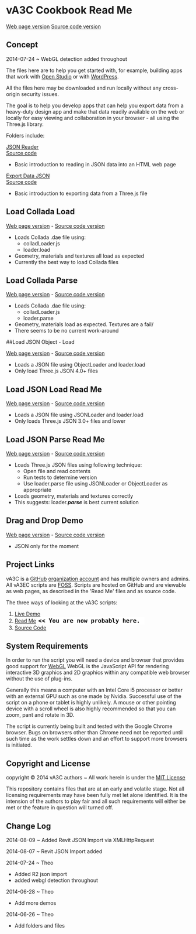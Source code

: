 vA3C Cookbook Read Me
===
[Web page version]( http://va3c.github.io/viewer/cookbook/readme-reader.html )
[Source code version]( https://github.com/va3c/viewer/tree/gh-pages/cookbook )

<!--
### Live Demo

<iframe src="http://va3c.github.io/viewer/cookbook/json-reader/threejs-iframe.html" width=100% height=500px class='overview' >
There is an `iframe` here. It is not visible when viewed on github.com. To view, please see 'Project Links' below.
</iframe>
_[Test Threejs in an Iframe]( http://va3c.github.io/viewer/cookbook/json-reader/threejs-iframe.html )_
-->

## Concept

2014-07-24 ~ WebGL detection added throughout

The files here are to help you get started with, for example, building apps that work with [Open Studio]( https://openstudio.nrel.gov/ ) 
or with [WordPress]( http://wordpress.org ).

All the files here may be downloaded and run locally without any cross-origin security issues.

The goal is to help you develop apps that can help you export data from a heavy-duty design app and make that data readily available on 
the web or locally for easy viewing and collaboration in your browser - all using the Three.js library.

Folders include:

[JSON Reader]( http://va3c.github.io/viewer/cookbook/json-reader/ )   
[Source code]( https://github.com/va3c/viewer/tree/gh-pages/cookbook/export-data-json )

* Basic introduction to reading in JSON data into an HTML web page

[Export Data JSON](  http://va3c.github.io/viewer/cookbook/export-data-json )  
[Source code]( https://github.com/va3c/viewer/tree/gh-pages/cookbook/json-reader )

* Basic introduction to exporting data from a Three.js file


## Load Collada Load

[Web page version]( http://va3c.github.io/viewer/cookbook/load-collada-load/ ) - 
[Source code version]( https://github.com/va3c/viewer/tree/gh-pages/cookbook/load-collada-load/ )

* Loads Collada .dae file using:
	* colladLoader.js
	* loader.load
* Geometry, materials and textures all load as expected
* Currently the best way to load Collada files

## Load Collada Parse

[Web page version]( http://va3c.github.io/viewer/cookbook/load-collada-parse/ ) - 
[Source code version]( https://github.com/va3c/viewer/tree/gh-pages/cookbook/load-collada-parse/ )

* Loads Collada .dae file using:
	* colladLoader.js
	* loader.parse
* Geometry, materials load as expected. Textures are a fail/
* There seems to be no current work-around


##Load JSON Object - Load

[Web page version]( http://va3c.github.io/viewer/cookbook/load-json-object/ ) - 
[Source code version]( https://github.com/va3c/viewer/tree/gh-pages/cookbook/load-json-object/ )

* Loads a JSON file using ObjectLoader and loader.load
* Only load Three.js JSON 4.0+ files

## Load JSON Load Read Me

[Web page version]( http://va3c.github.io/viewer/cookbook/load-json-load/ ) - 
[Source code version]( https://github.com/va3c/viewer/tree/gh-pages/cookbook/load-json-load/ )

* Loads a JSON file using JSONLoader and loader.load
* Only loads Three.js JSON 3.0+ files and lower

## Load JSON Parse Read Me

[Web page version]( http://va3c.github.io/viewer/cookbook/load-json-parse/ ) - 
[Source code version]( https://github.com/va3c/viewer/tree/gh-pages/cookbook/load-json-parse/ )

* Loads Three.js JSON files using following technique:  
	* Open file and read contents
	* Run tests to determine version
	* Use loader.parse file using JSONLoader or ObjectLoader as appropriate
*  Loads geometry, materials and textures correctly 
* This suggests: loader.<b><i>parse</i></b> is best current solution   

## Drag and Drop Demo

[Web page version]( http://va3c.github.io/viewer/cookbook/drag-and-drop/r1/drag-and-drop-r1.html ) - 
[Source code version]( https://github.com/va3c/viewer/tree/gh-pages/cookbook/drag-and-drop/ )

* JSON only for the moment



## Project Links
vA3C is a [GitHub]( http://github.com) [organization account]( https://help.github.com/articles/what-s-the-difference-between-user-and-organization-accounts ) and has multiple owners and admins. 
All vA3EC scripts are [FOSS]( https://en.wikipedia.org/wiki/Free_and_open-source_software ).
Scripts are hosted on GitHub and are viewable as web pages, as described in the 'Read Me' files and as source code.

The three ways of looking at the vA3C scripts:

1. [Live Demo]( http://va3c.github.io/viewer/cookbook/r1/json-build-export-object.html )  
2. [Read Me]( http://va3c.github.io/viewer/cookbook "view the files as apps." ) <input value="<< You are now probably here." size=28 style="font:bold 12pt monospace;border-width:0;" >   
3. [Source Code]( https://github.com/va3c/viewer/tree/gh-pages/cookbook "View the files as source code." ) <scan style=display:none ><< You are now probably here.</scan>  


## System Requirements

In order to run the script you will need a device and browser that provides good support for [WebGL](http://get.webgl.org/)
WebGL is the JavaScript API for rendering interactive 3D graphics and 2D graphics within any compatible web browser without the use of plug-ins. 

Generally this means a computer with an Intel Core i5 processor or better with an external GPU such as one made by Nvidia. 
Successful use of the script on a phone or tablet is highly unlikely. 
A mouse or other pointing device with a scroll wheel is also highly recommended so that you can zoom, pant and rotate in 3D.
 
The script is currently being built and tested with the Google Chrome browser. 
Bugs on browsers other than Chrome need not be reported until such time as the work settles down and an effort to support more browsers is initiated.


## Copyright and License

copyright &copy; 2014 vA3C authors ~ 
All work herein is under the [MIT License]( http://jaanga.github.io/libs/jaanga-copyright-and-mit-license.md )

This repository contains files that are at an early and volatile stage. Not all licensing requirements may have been fully met let alone identified. It is the intension of the authors to play fair and all such requirements will either be met or the feature in question will turned off.


## Change Log

2014-08-09 ~ Added Revit JSON Import via XMLHttpRequest

2014-08-07 ~ Revit JSON Import added

2014-07-24 ~ Theo

* Added R2 json import
* added webgl detection throughout  


2014-06-28 ~ Theo

* Add more demos

2014-06-26 ~ Theo

* Add folders and files 


